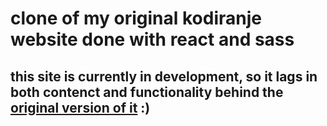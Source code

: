 # clone of my original kodiranje website done with react and sass

## this site is currently in development, so it lags in both contenct and functionality behind the [original version of it](file:///C:/wamp/www/hikeislife.kodiranje.io/index.html#home) :)
